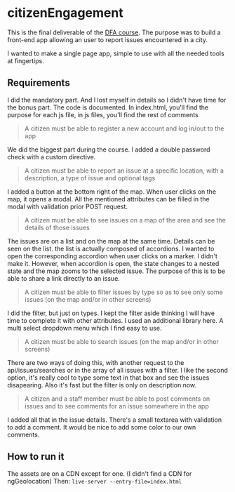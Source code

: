 # citizenEngagement

This is the final deliverable of the [DFA course](https://github.com/MediaComem/comem-masrad-dfa).
The purpose was to build a front-end app allowing an user to report issues encountered in a city.

I wanted to make a single page app, simple to use with all the needed tools at fingertips.

## Requirements
I did the mandatory part. And I lost myself in details so I didn't have time for the bonus part.
The code is documented.
In index.html, you'll find the purpose for each js file, in js files, you'll find the rest of comments

> A citizen must be able to register a new account and log in/out to the app

We did the biggest part during the course. I added a double password check with a custom directive.

> A citizen must be able to report an issue at a specific location, with a description, a type of issue and optional tags

I added a button at the bottom right of the map. When user clicks on the map, it opens a modal. All the mentioned attributes can be filled in the modal with validation prior POST request.

> A citizen must be able to see issues on a map of the area and see the details of those issues

The issues are on a list and on the map at the same time. Details can be seen on the list. the list is actually composed of accordions. I wanted to open the corresponding accordion when user clicks on a marker. I didn't make it. However, when accordion is open, the state changes to a nested state and the map zooms to the selected issue. The purpose of this is to be able to share a link directly to an issue.

> A citizen must be able to filter issues by type so as to see only some issues (on the map and/or in other screens)

I did the filter, but just on types. I kept the filter aside thinking I will have time to complete it with other attributes.
I used an additional library here. A multi select dropdown menu which I find easy to use.

> A citizen must be able to search issues (on the map and/or in other screens)

There are two ways of doing this, with another request to the api/issues/searches or in the array of all issues with a filter. I like the second option, it's really cool to type some text in that box and see the issues disapearing. Also it's fast but the filter is only on description now.

> A citizen and a staff member must be able to post comments on issues and to see comments for an issue somewhere in the app

I added all that in the issue details. There's a small textarea with validation to add a comment. It would be nice to add some color to our own comments.

## How to run it
The assets are on a CDN except for one. (I didn't find a CDN for ngGeolocation)
Then:
```live-server --entry-file=index.html```

